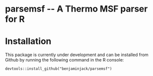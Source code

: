 # parsemsf -- A Thermo MSF parser for R

# Installation
This package is currently under development and can be installed from Github by running the following command in the R console:

```
devtools::install_github("benjaminjack/parsemsf")
```
